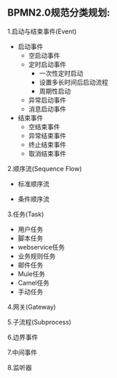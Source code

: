 ## BPMN2.0规范分类规划:
1.启动与结束事件(Event)

* 启动事件
    * 空启动事件
    * 定时启动事件
        * 一次性定时启动
        * 设置多长时间后启动流程
        * 周期性启动
    * 异常启动事件
    * 消息启动事件
* 结束事件
    * 空结束事件
    * 异常结束事件
    * 终止结束事件
    * 取消结束事件 
        
2.顺序流(Sequence Flow)
    
* 标准顺序流

* 条件顺序流
    
3.任务(Task)

* 用户任务
* 脚本任务
* webservice任务
* 业务规则任务
* 邮件任务
* Mule任务
* Camel任务
* 手动任务
    
4.网关(Gateway)

5.子流程(Subprocess)

6.边界事件

7.中间事件

8.监听器
